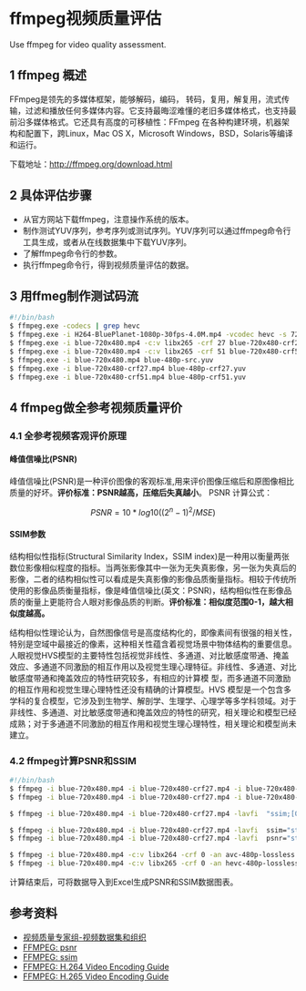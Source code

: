 # ffmpeg视频质量评估

Use ffmpeg for video quality assessment.

## 1 ffmpeg 概述

FFmpeg是领先的多媒体框架，能够解码，编码， 转码，复用，解复用，流式传输，过滤和播放任何多媒体内容。它支持最晦涩难懂的老旧多媒体格式，也支持最前沿多媒体格式。它还具有高度的可移植性：FFmpeg 在各种构建环境，机器架构和配置下，跨Linux，Mac OS X，Microsoft Windows，BSD，Solaris等编译和运行。

下载地址：http://ffmpeg.org/download.html

## 2 具体评估步骤

- 从官方网站下载ffmpeg，注意操作系统的版本。
- 制作测试YUV序列，参考序列或测试序列。YUV序列可以通过ffmpeg命令行工具生成，或者从在线数据集中下载YUV序列。
- 了解ffmpeg命令行的参数。
- 执行ffmpeg命令行，得到视频质量评估的数据。

## 3 用ffmeg制作测试码流

```bash
#!/bin/bash
$ ffmpeg.exe -codecs | grep hevc
$ ffmpeg.exe -i H264-BluePlanet-1080p-30fps-4.0M.mp4 -vcodec hevc -s 720*480 blue-720x480.mp4
$ ffmpeg.exe -i blue-720x480.mp4 -c:v libx265 -crf 27 blue-720x480-crf27.mp4
$ ffmpeg.exe -i blue-720x480.mp4 -c:v libx265 -crf 51 blue-720x480-crf51.mp4
$ ffmpeg.exe -i blue-720x480.mp4 blue-480p-src.yuv
$ ffmpeg.exe -i blue-720x480-crf27.mp4 blue-480p-crf27.yuv
$ ffmpeg.exe -i blue-720x480-crf51.mp4 blue-480p-crf51.yuv
```

## 4 ffmpeg做全参考视频质量评价

### 4.1 全参考视频客观评价原理

#### 峰值信噪比(PSNR)

峰值信噪比(PSNR)是一种评价图像的客观标准,用来评价图像压缩后和原图像相比质量的好坏。**评价标准：PSNR越高，压缩后失真越小**。
PSNR 计算公式：

```math
 PSNR=10*log10((2^n-1)^2/MSE) 
```

#### SSIM参数

结构相似性指标(Structural Similarity Index，SSIM index)是一种用以衡量两张数位影像相似程度的指标。当两张影像其中一张为无失真影像，另一张为失真后的影像，二者的结构相似性可以看成是失真影像的影像品质衡量指标。相较于传统所使用的影像品质衡量指标，像是峰值信噪比(英文：PSNR)，结构相似性在影像品质的衡量上更能符合人眼对影像品质的判断。**评价标准：相似度范围0-1，越大相似度越高。**

结构相似性理论认为，自然图像信号是高度结构化的，即像素间有很强的相关性，特别是空域中最接近的像素，这种相关性蕴含着视觉场景中物体结构的重要信息。人眼视觉HVS模型的主要特性包括视觉非线性、多通道、对比敏感度带通、掩盖效应、多通道不同激励的相互作用以及视觉生理心理特征。非线性、多通道、对比敏感度带通和掩盖效应的特性研究较多，有相应的计算模 型，而多通道不同激励的相互作用和视觉生理心理特性还没有精确的计算模型。HVS 模型是一个包含多学科的复合模型，它涉及到生物学、解剖学、生理学、心理学等多学科领域。对于非线性、多通道、对比敏感度带通和掩盖效应的特性的研究，相关理论和模型已经成熟；对于多通道不同激励的相互作用和视觉生理心理特性，相关理论和模型尚未建立。

### 4.2 ffmpeg计算PSNR和SSIM

```bash
#!/bin/bash
$ ffmpeg -i blue-720x480.mp4 -i blue-720x480-crf27.mp4 -i blue-720x480-crf51.mp4 -lavfi  ssim="stats_file=ssim.log" -f null -
$ ffmpeg -i blue-720x480.mp4 -i blue-720x480-crf27.mp4 -i blue-720x480-crf51.mp4 -lavfi  psnr="stats_file=psnr.log" -f null -

$ ffmpeg -i blue-720x480.mp4 -i blue-720x480-crf27.mp4 -lavfi  "ssim;[0:v][1:v]psnr" -f null -

$ ffmpeg -i blue-720x480.mp4 -i blue-720x480-crf27.mp4 -lavfi  ssim="stats_file=ssim.log" -f null -v info -
$ ffmpeg -i blue-720x480.mp4 -i blue-720x480-crf27.mp4 -lavfi  psnr="stats_file=psnr.log" -f null -v info -

$ ffmpeg -i blue-720x480.mp4 -c:v libx264 -crf 0 -an avc-480p-lossless.mp4
$ ffmpeg -i blue-720x480.mp4 -c:v libx265 -crf 0 -an hevc-480p-lossless.mp4
```

计算结束后，可将数据导入到Excel生成PSNR和SSIM数据图表。

## 参考资料

- [视频质量专家组-视频数据集和组织](https://www.its.bldrdoc.gov/vqeg/video-datasets-and-organizations.aspx)
- [FFMPEG: psnr](https://ffmpeg.org/ffmpeg-all.html#psnr)
- [FFMPEG: ssim](https://ffmpeg.org/ffmpeg-all.html#ssim)
- [FFMPEG: H.264 Video Encoding Guide](https://trac.ffmpeg.org/wiki/Encode/H.264)
- [FFMPEG: H.265 Video Encoding Guide](https://trac.ffmpeg.org/wiki/Encode/H.265)